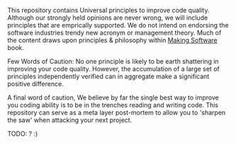 This repository contains Universal principles to improve code quality.  Although our 
strongly held opinions are never wrong, we will include principles that are emprically supported.
We do not intend on endorsing the software industries trendy new acronym or management theory. 
Much of the content draws upon principles & philosophy within [Making Software](http://shop.oreilly.com/product/9780596808303.do) book.

Few Words of Caution:
No one principle is likely to be earth shattering in improving your code quality. However, 
the accumulation of a large set of principles independently verified can in 
aggregate make a significant positive difference. 

A final word of caution, 
We believe by far the single best way to improve you coding ability is to be in the trenches 
reading and writing code. This repository can serve as a meta layer post-mortem to allow
you to 'sharpen the saw' when attacking your next project.

TODO:
  <PETER HURFORD INSERT links here to readability content and developer survey citation>? :)
